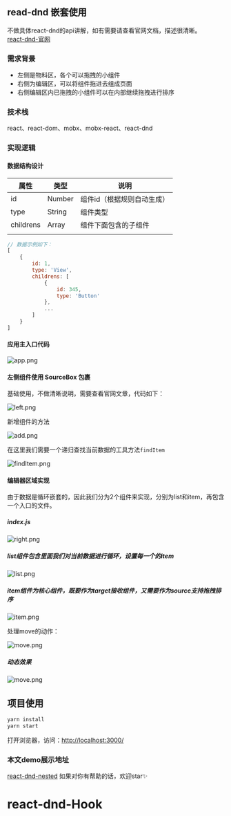 ## read-dnd 嵌套使用

不做具体react-dnd的api讲解，如有需要请查看官网文档，描述很清晰。  
[react-dnd-官网](https://react-dnd.github.io/react-dnd/docs/tutorial)

### 需求背景

- 左侧是物料区，各个可以拖拽的小组件
- 右侧为编辑区，可以将组件拖进去组成页面
- 右侧编辑区内已拖拽的小组件可以在内部继续拖拽进行排序

### 技术栈  
react、react-dom、mobx、mobx-react、react-dnd

### 实现逻辑
#### 数据结构设计

| 属性        | 类型     | 说明             |
| --------- | ------ | -------------- |
| id        | Number | 组件id（根据规则自动生成） |
| type      | String | 组件类型           |
| childrens | Array  | 组件下面包含的子组件     |
|           |        |                |

```javascript
// 数据示例如下：
[
    {
        id: 1,
        type: 'View',
        childrens: [
            {
                id: 345,
                type: 'Button'
            },
            ...
        ]
    }
]
```

#### 应用主入口代码

![app.png](https://github.com/silence717/react-dnd-drag-demo/blob/master/images/app.png)
#### 左侧组件使用 SourceBox 包裹

基础使用，不做清晰说明，需要查看官网文章，代码如下：

![left.png](https://github.com/silence717/react-dnd-drag-demo/blob/master/images/left.png)

新增组件的方法

![add.png](https://github.com/silence717/react-dnd-drag-demo/blob/master/images/add.png)

在这里我们需要一个递归查找当前数据的工具方法`findItem`

![findItem.png](https://github.com/silence717/react-dnd-drag-demo/blob/master/images/findItem.png)

#### 编辑器区域实现

由于数据是循环嵌套的，因此我们分为2个组件来实现，分别为list和item，再包含一个入口的文件。

##### index.js

![right.png](https://github.com/silence717/react-dnd-drag-demo/blob/master/images/right.png)

##### list组件包含里面我们对当前数据进行循环，设置每一个的item

![list.png](https://github.com/silence717/react-dnd-drag-demo/blob/master/images/list.png)

##### item组件为核心组件，既要作为target接收组件，又需要作为source支持拖拽排序

![item.png](https://github.com/silence717/react-dnd-drag-demo/blob/master/images/item.png)

处理move的动作：

![move.png](https://github.com/silence717/react-dnd-drag-demo/blob/master/images/move.png)

##### 动态效果
![move.png](https://github.com/silence717/react-dnd-drag-demo/blob/master/images/move.png)
## 项目使用
```bash
yarn install
yarn start
```
打开浏览器，访问：[http://localhost:3000/](http://localhost:3000/)

### 本文demo展示地址  
[react-dnd-nested](https://silence717.github.io/react-dnd-nested/)
如果对你有帮助的话，欢迎star✨

# react-dnd-Hook

